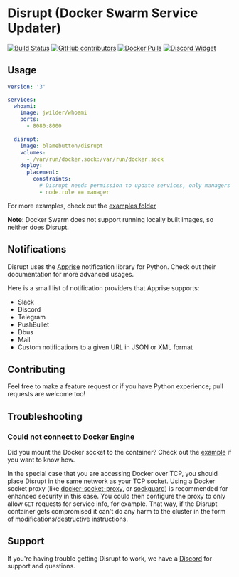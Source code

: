 # Disrupt (Docker Swarm Service Updater)

[![Build Status](https://img.shields.io/travis/BlameButton/disrupt.svg?style=flat-square)](https://travis-ci.com/BlameButton/disrupt)
[![GitHub contributors](https://img.shields.io/github/contributors/blamebutton/disrupt.svg?style=flat-square)](https://github.com/BlameButton/disrupt/graphs/contributors)
[![Docker Pulls](https://img.shields.io/docker/pulls/blamebutton/disrupt.svg?style=flat-square)](https://hub.docker.com/r/blamebutton/disrupt)
[![Discord Widget](https://img.shields.io/discord/556492964050763817.svg?style=flat-square)](https://discord.gg/tDf2yBg)

## Usage

```yaml
version: '3'

services:
  whoami:
    image: jwilder/whoami
    ports:
      - 8080:8000
  
  disrupt:
    image: blamebutton/disrupt
    volumes:
      - /var/run/docker.sock:/var/run/docker.sock
    deploy:
      placement:
        constraints:
          # Disrupt needs permission to update services, only managers are allowed to do that.
          - node.role == manager
```

For more examples, check out the [examples folder](/.examples)

**Note**: Docker Swarm does not support running locally built images, so neither does Disrupt.

## Notifications

Disrupt uses the [Apprise](https://github.com/caronc/apprise) notification library for Python. 
Check out their documentation for more advanced usages.

Here is a small list of notification providers that Apprise supports:

- Slack
- Discord
- Telegram
- PushBullet
- Dbus
- Mail
- Custom notifications to a given URL in JSON or XML format

## Contributing

Feel free to make a feature request or if you have Python experience; pull requests are welcome 
too!

## Troubleshooting

### Could not connect to Docker Engine

Did you mount the Docker socket to the container? Check out the [example](#usage) if you want 
to know how.

In the special case that you are accessing Docker over TCP, you should place Disrupt in the 
same network as your TCP socket. Using a Docker socket proxy (like 
[docker-socket-proxy](https://hub.docker.com/r/tecnativa/docker-socket-proxy/), or 
[sockguard](https://github.com/buildkite/sockguard)) is recommended for enhanced security 
in this case. You could then configure the proxy to only allow `GET` requests for service info, 
for example. That way, if the Disrupt container gets compromised it can't do any harm to the 
cluster in the form of modifications/destructive instructions.  

## Support 

If you're having trouble getting Disrupt to work, we have a 
[Discord](https://discord.gg/tDf2yBg) for support and questions.
